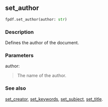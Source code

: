 ## set_author ##

```python
fpdf.set_author(author: str)
```
### Description ###

Defines the author of the document.

### Parameters ###

author:
> The name of the author.

### See also ###

[set_creator](SetCreator.md), [set_keywords](SetKeywords.md), [set_subject](SetSubject.md), [set_title](SetTitle.md).
